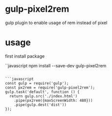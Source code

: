 # gulp-pixel2rem
gulp plugin to enable usage of rem instead of pixel

# usage
first install package

``javascript
npm install --save-dev gulp-pixel2rem
```

```javascript
const gulp = require('gulp');
const px2rem = require('gulp-pixel2rem');
gulp.task('default', function () {
  return gulp.src('./index.html')
    .pipe(px2rem({maxScreenWidth: 480}))
    .pipe(gulp.dest('dist'))
});
```

